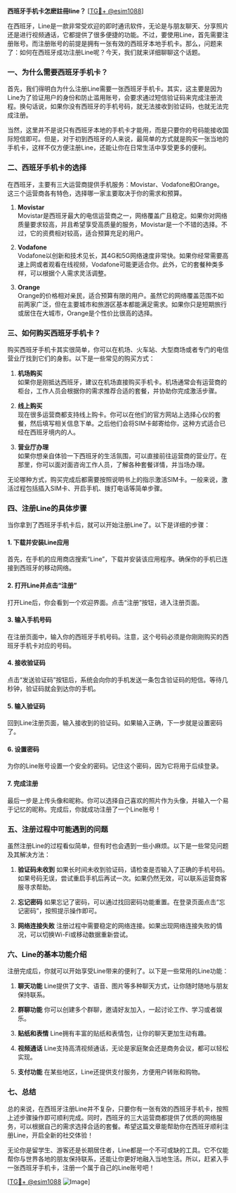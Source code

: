 **西班牙手机卡怎麽註冊line？** [[TG💪+ @esim1088](https://t.me/s/esim1088)]

在西班牙，Line是一款非常受欢迎的即时通讯软件，无论是与朋友聊天、分享照片还是进行视频通话，它都提供了很多便捷的功能。不过，要使用Line，首先需要注册账号。而注册账号的前提是拥有一张有效的西班牙本地手机卡。那么，问题来了：如何在西班牙成功注册Line呢？今天，我们就来详细聊聊这个话题。

### 一、为什么需要西班牙手机卡？

首先，我们得明白为什么注册Line需要一张西班牙手机卡。其实，这主要是因为Line为了验证用户的身份和防止滥用账号，会要求通过短信验证码来完成注册流程。换句话说，如果你没有西班牙的手机号码，就无法接收到验证码，也就无法完成注册。

当然，这里并不是说只有西班牙本地的手机卡才能用，而是只要你的号码能接收国际短信即可。但是，对于初到西班牙的人来说，最简单的方式就是购买一张当地的手机卡，这样不仅方便注册Line，还能让你在日常生活中享受更多的便利。

### 二、西班牙手机卡的选择

在西班牙，主要有三大运营商提供手机服务：Movistar、Vodafone和Orange。这三个运营商各有特色，选择哪一家主要取决于你的需求和预算。

1. **Movistar**  
   Movistar是西班牙最大的电信运营商之一，网络覆盖广且稳定。如果你对网络质量要求较高，并且希望享受高质量的服务，Movistar是一个不错的选择。不过，它的资费相对较高，适合预算充足的用户。

2. **Vodafone**  
   Vodafone以创新和技术见长，其4G和5G网络速度非常快。如果你经常需要高速上网或者观看在线视频，Vodafone可能更适合你。此外，它的套餐种类多样，可以根据个人需求灵活调整。

3. **Orange**  
   Orange的价格相对亲民，适合预算有限的用户。虽然它的网络覆盖范围不如前两家广泛，但在主要城市和旅游区基本都能满足需求。如果你只是短期旅行或居住在大城市，Orange是个性价比很高的选择。

### 三、如何购买西班牙手机卡？

购买西班牙手机卡其实很简单，你可以在机场、火车站、大型商场或者专门的电信营业厅找到它们的身影。以下是一些常见的购买方式：

1. **机场购买**  
   如果你是刚抵达西班牙，建议在机场直接购买手机卡。机场通常会有运营商的柜台，工作人员会根据你的需求推荐合适的套餐，并协助你完成激活步骤。

2. **线上购买**  
   现在很多运营商都支持线上购卡。你可以在他们的官方网站上选择心仪的套餐，然后填写相关信息下单。之后他们会将SIM卡邮寄给你，这种方式适合已经在西班牙境内的人。

3. **营业厅办理**  
   如果你想亲自体验一下西班牙的生活氛围，可以直接前往运营商的营业厅。在那里，你可以面对面咨询工作人员，了解各种套餐详情，并当场办理。

无论哪种方式，购买完成后都需要按照说明书上的指示激活SIM卡。一般来说，激活过程包括插入SIM卡、开启手机、拨打电话等简单步骤。

### 四、注册Line的具体步骤

当你拿到了西班牙手机卡后，就可以开始注册Line了。以下是详细的步骤：

#### 1. 下载并安装Line应用
首先，在手机的应用商店搜索“Line”，下载并安装该应用程序。确保你的手机已连接到西班牙的移动网络。

#### 2. 打开Line并点击“注册”
打开Line后，你会看到一个欢迎界面。点击“注册”按钮，进入注册页面。

#### 3. 输入手机号码
在注册页面中，输入你的西班牙手机号码。注意，这个号码必须是你刚刚购买的西班牙手机卡对应的号码。

#### 4. 接收验证码
点击“发送验证码”按钮后，系统会向你的手机发送一条包含验证码的短信。等待几秒钟，验证码就会到达你的手机。

#### 5. 输入验证码
回到Line注册页面，输入接收到的验证码。如果输入正确，下一步就是设置密码了。

#### 6. 设置密码
为你的Line账号设置一个安全的密码。记住这个密码，因为它将用于后续登录。

#### 7. 完成注册
最后一步是上传头像和昵称。你可以选择自己喜欢的照片作为头像，并输入一个易于记忆的昵称。完成后，你就成功注册了一个Line账号！

### 五、注册过程中可能遇到的问题

虽然注册Line的过程看似简单，但有时也会遇到一些小麻烦。以下是一些常见问题及其解决方法：

1. **验证码未收到**
   如果长时间未收到验证码，请检查是否输入了正确的手机号码。如果号码无误，尝试重启手机后再试一次。如果仍然无效，可以联系运营商客服寻求帮助。

2. **忘记密码**
   如果忘记了密码，可以通过找回密码功能重置。在登录页面点击“忘记密码”，按照提示操作即可。

3. **网络连接失败**
   注册过程中需要稳定的网络连接。如果出现网络连接失败的情况，可以切换Wi-Fi或移动数据重新尝试。

### 六、Line的基本功能介绍

注册完成后，你就可以开始享受Line带来的便利了。以下是一些常用的Line功能：

1. **聊天功能**
   Line提供了文字、语音、图片等多种聊天方式，让你随时随地与朋友保持联系。

2. **群聊功能**
   你可以创建多个群聊，邀请好友加入，一起讨论工作、学习或者娱乐。

3. **贴纸和表情**
   Line拥有丰富的贴纸和表情包，让你的聊天更加生动有趣。

4. **视频通话**
   Line支持高清视频通话，无论是家庭聚会还是商务会议，都可以轻松实现。

5. **支付功能**
   在某些地区，Line还提供支付服务，方便用户转账和购物。

### 七、总结

总的来说，在西班牙注册Line并不复杂，只要你有一张有效的西班牙手机卡，按照上述步骤操作即可顺利完成。同时，西班牙的三大运营商都提供了优质的网络服务，可以根据自己的需求选择合适的套餐。希望这篇文章能帮助你在西班牙顺利注册Line，开启全新的社交体验！

无论你是留学生、游客还是长期居住者，Line都是一个不可或缺的工具。它不仅能帮你与世界各地的朋友保持联系，还能让你更好地融入当地生活。所以，赶紧入手一张西班牙手机卡，注册一个属于自己的Line账号吧！

[[TG💪+ @esim1088](https://t.me/s/esim1088) ![Image](https://i.postimg.cc/4NQfJmqS/Snipaste-2025-05-13-00-14-12.png)]